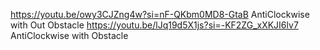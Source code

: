 https://youtu.be/owy3CJZng4w?si=nF-QKbm0MD8-GtaB AntiClockwise with Out Obstacle
https://youtu.be/lJq19d5X1js?si=-KF2ZG_xXKJI6lv7 AntiClockwise with Obstacle
